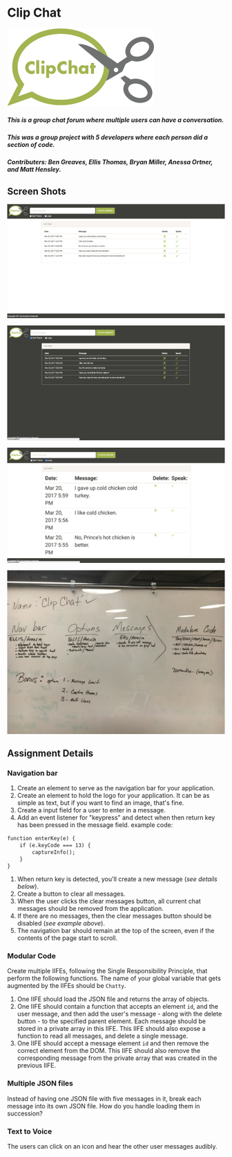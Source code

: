 # Clip Chat


![Logo](https://raw.githubusercontent.com/nss-evening-cohort-05/chatty-knockout-generals/master/ClipChat-logo.png "Logo")



##### This is a group chat forum where multiple users can have a conversation. 
##### This was a group project with 5 developers where each person did a section of code. 
##### Contributers: Ben Greaves, Ellis Thomas, Bryan Miller, Anessa Ortner, and Matt Hensley.

## Screen Shots

![Screen Shot](https://raw.githubusercontent.com/nss-evening-cohort-05/chatty-knockout-generals/master/screenshot.jpg "Screen Shot")

![Screen Shot](https://raw.githubusercontent.com/nss-evening-cohort-05/chatty-knockout-generals/master/inverse.jpg "Inverse")

![Screen SHot](https://raw.githubusercontent.com/nss-evening-cohort-05/chatty-knockout-generals/master/Largetext.jpg "Large Text")

![Planning Board](https://raw.githubusercontent.com/nss-evening-cohort-05/chatty-knockout-generals/master/planningboard.JPG "Planning Board")


## Assignment Details 


### Navigation bar

1. Create an element to serve as the navigation bar for your application.
1. Create an element to hold the logo for your application. It can be as simple as text, but if you want to find an image, that's fine.
1. Create a input field for a user to enter in a message.
1. Add an event listener for "keypress" and detect when then return key has been pressed in the message field.
example code:
```
function enterKey(e) {
    if (e.keyCode === 13) {
        captureInfo();
    }
}
```

1. When return key is detected, you'll create a new message (*see details below*).
1. Create a button to clear all messages.
1. When the user clicks the clear messages button, all current chat messages should be removed from the application.
1. If there are no messages, then the clear messages button should be disabled (*see example above*).
1. The navigation bar should remain at the top of the screen, even if the contents of the page start to scroll.


### Modular Code

Create multiple IIFEs, following the Single Responsibility Principle, that perform the following functions. The name of your global variable that gets augmented by the IIFEs should be `Chatty`.

1. One IIFE should load the JSON file and returns the array of objects.
1. One IIFE should contain a function that accepts an element `id`, and the user message, and then add the user's message - along with the delete button - to the specified parent element. Each message should be stored in a private array in this IIFE. This IIFE should also expose a function to read all messages, and delete a single message.
1. One IIFE should accept a message element `id` and then remove the correct element from the DOM. This IIFE should also remove the corresponding message from the private array that was created in the previous IIFE.


### Multiple JSON files

Instead of having one JSON file with five messages in it, break each message into its own JSON file. How do you handle loading them in succession?

### Text to Voice

The users can click on an icon and hear the other user messages audibly. 


